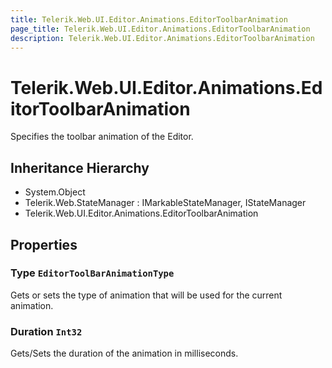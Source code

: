 ```yaml
---
title: Telerik.Web.UI.Editor.Animations.EditorToolbarAnimation
page_title: Telerik.Web.UI.Editor.Animations.EditorToolbarAnimation
description: Telerik.Web.UI.Editor.Animations.EditorToolbarAnimation
---
```


# Telerik.Web.UI.Editor.Animations.EditorToolbarAnimation

Specifies the toolbar animation of the Editor.

## Inheritance Hierarchy

* System.Object
* Telerik.Web.StateManager : IMarkableStateManager, IStateManager
* Telerik.Web.UI.Editor.Animations.EditorToolbarAnimation

## Properties

###  Type `EditorToolBarAnimationType`

Gets or sets the type of animation that will be used for the current animation.

###  Duration `Int32`

Gets/Sets the duration of the animation in milliseconds.

